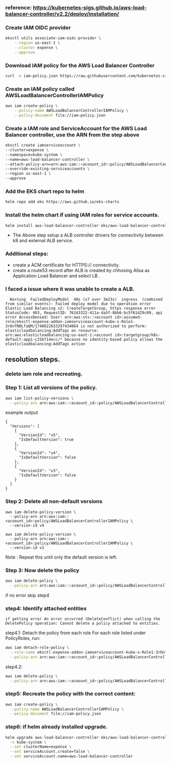 ### reference: https://kubernetes-sigs.github.io/aws-load-balancer-controller/v2.2/deploy/installation/

### Create IAM OIDC provider
``` bash
eksctl utils associate-iam-oidc-provider \
    --region us-east-1 \
    --cluster expense \
    --approve
```
### Download IAM policy for the AWS Load Balancer Controller
```bash
curl -o iam-policy.json https://raw.githubusercontent.com/kubernetes-sigs/aws-load-balancer-controller/v2.10.0/docs/install/iam_policy.json
```
### Create an IAM policy called AWSLoadBalancerControllerIAMPolicy

```bash
aws iam create-policy \
    --policy-name AWSLoadBalancerControllerIAMPolicy \
    --policy-document file://iam-policy.json
```
### Create a IAM role and ServiceAccount for the AWS Load Balancer controller, use the ARN from the step above
```bash
eksctl create iamserviceaccount \
--cluster=expense \
--namespace=kube-system \
--name=aws-load-balancer-controller \
--attach-policy-arn=arn:aws:iam::<acoount_id>:policy/AWSLoadBalancerControllerIAMPolicy \
--override-existing-serviceaccounts \
--region us-east-1 \
--approve
```

### Add the EKS chart repo to helm
```bash
helm repo add eks https://aws.github.io/eks-charts
```

### Install the helm chart if using IAM roles for service accounts.

```bash
helm install aws-load-balancer-controller eks/aws-load-balancer-controller -n kube-system --set clusterName=expense --set serviceAccount.create=false --set serviceAccount.name=aws-load-balancer-controller
```
* The Above step setup a ALB controller drivers for connectivity between k8 and external ALB service.

### Additional steps:
* create a ACM certificate for HTTPS:// connectivity. 
* create a route53 record after ALB is created by chhosing Alisa as Application Load Balancer and select LB .


### I faced a issue where it was unable to create a ALB.
```
  Warning  FailedDeployModel  40s (x7 over 3m23s)  ingress  (combined from similar events): Failed deploy model due to operation error Elastic Load Balancing v2: CreateTargetGroup, https response error StatusCode: 403, RequestID: 76243322-411a-4a5f-8bb6-bc5f61429c09, api error AccessDenied: User: arn:aws:sts::<account id>:assumed-role/eksctl-expense-addon-iamserviceaccount-kube-s-Role1-3rOnTN0LfaQM/1748622633297434864 is not authorized to perform: elasticloadbalancing:AddTags on resource: arn:aws:elasticloadbalancing:us-east-1:<account id>:targetgroup/k8s-default-app1-c31b714ecc/* because no identity-based policy allows the elasticloadbalancing:AddTags action
```

## resolution steps.

### delete iam role and recreating.

### Step 1: List all versions of the policy.
```bash
aws iam list-policy-versions \
  --policy-arn arn:aws:iam::<acoount_id>:policy/AWSLoadBalancerControllerIAMPolicy
```

example output 
```
{
  "Versions": [
    {
      "VersionId": "v5",
      "IsDefaultVersion": true
    },
    {
      "VersionId": "v4",
      "IsDefaultVersion": false
    },
    {
      "VersionId": "v3",
      "IsDefaultVersion": false
    }
  ]
}
```

### Step 2: Delete all non-default versions
```
aws iam delete-policy-version \
  --policy-arn arn:aws:iam::<acoount_id>:policy/AWSLoadBalancerControllerIAMPolicy \
  --version-id v4

aws iam delete-policy-version \
  --policy-arn arn:aws:iam::<acoount_id>:policy/AWSLoadBalancerControllerIAMPolicy \
  --version-id v3
```

Note : Repeat this until only the default version is left.

### Step 3: Now delete the policy

```bash
aws iam delete-policy \
  --policy-arn arn:aws:iam::<acoount_id>:policy/AWSLoadBalancerControllerIAMPolicy
```
if no error skip step4
### step4: Identify attached entities
```
if getting error An error occurred (DeleteConflict) when calling the DeletePolicy operation: Cannot delete a policy attached to entities.
```
step4.1:  Detach the policy from each role
For each role listed under PolicyRoles, run:
```bash
aws iam detach-role-policy \
  --role-name eksctl-expense-addon-iamserviceaccount-kube-s-Role1-3rOnTN0LfaQM \
  --policy-arn arn:aws:iam::<account_id>:policy/AWSLoadBalancerControllerIAMPolicy
```
step4.2:
```bash
aws iam delete-policy \
  --policy-arn arn:aws:iam::<acoount_id>:policy/AWSLoadBalancerControllerIAMPolicy
```

### step5: Recreate the policy with the correct content:
```bash
aws iam create-policy \
  --policy-name AWSLoadBalancerControllerIAMPolicy \
  --policy-document file://iam-policy.json
```

### step6: if helm already installed upgrade.
```bash
helm upgrade aws-load-balancer-controller eks/aws-load-balancer-controller \
  -n kube-system \
  --set clusterName=expense \
  --set serviceAccount.create=false \
  --set serviceAccount.name=aws-load-balancer-controller
```